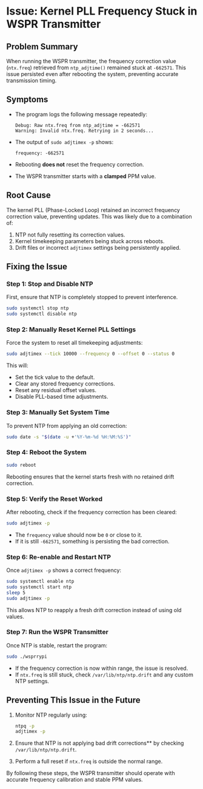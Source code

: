 # Issue: Kernel PLL Frequency Stuck in WSPR Transmitter

## Problem Summary

When running the WSPR transmitter, the frequency correction value (`ntx.freq`) retrieved from `ntp_adjtime()` remained stuck at `-662571`. This issue persisted even after rebooting the system, preventing accurate transmission timing.

## Symptoms

- The program logs the following message repeatedly:

  ``` text
  Debug: Raw ntx.freq from ntp_adjtime = -662571
  Warning: Invalid ntx.freq. Retrying in 2 seconds...
  ```

- The output of `sudo adjtimex -p` shows:

  ``` text
  frequency: -662571
  ```

- Rebooting **does not** reset the frequency correction.
- The WSPR transmitter starts with a **clamped** PPM value.

## Root Cause

The kernel PLL (Phase-Locked Loop) retained an incorrect frequency correction value, preventing updates. This was likely due to a combination of:

1. NTP not fully resetting its correction values.
2. Kernel timekeeping parameters being stuck across reboots.
3. Drift files or incorrect `adjtimex` settings being persistently applied.

## Fixing the Issue

### Step 1: Stop and Disable NTP

First, ensure that NTP is completely stopped to prevent interference.

```bash
sudo systemctl stop ntp
sudo systemctl disable ntp
```

### Step 2: Manually Reset Kernel PLL Settings

Force the system to reset all timekeeping adjustments:

```bash
sudo adjtimex --tick 10000 --frequency 0 --offset 0 --status 0
```

This will:

- Set the tick value to the default.
- Clear any stored frequency corrections.
- Reset any residual offset values.
- Disable PLL-based time adjustments.

### Step 3: Manually Set System Time

To prevent NTP from applying an old correction:

```bash
sudo date -s "$(date -u +'%Y-%m-%d %H:%M:%S')"
```

### Step 4: Reboot the System

```bash
sudo reboot
```

Rebooting ensures that the kernel starts fresh with no retained drift correction.

### Step 5: Verify the Reset Worked

After rebooting, check if the frequency correction has been cleared:

```bash
sudo adjtimex -p
```

- The `frequency` value should now be `0` or close to it.
- If it is still `-662571`, something is persisting the bad correction.

### Step 6: Re-enable and Restart NTP

Once `adjtimex -p` shows a correct frequency:

```bash
sudo systemctl enable ntp
sudo systemctl start ntp
sleep 5
sudo adjtimex -p
```

This allows NTP to reapply a fresh drift correction instead of using old values.

### Step 7: Run the WSPR Transmitter

Once NTP is stable, restart the program:

```bash
sudo ./wsprrypi
```

- If the frequency correction is now within range, the issue is resolved.
- If `ntx.freq` is still stuck, check `/var/lib/ntp/ntp.drift` and any custom NTP settings.

## Preventing This Issue in the Future

1. Monitor NTP regularly using:

   ```bash
   ntpq -p
   adjtimex -p
   ```

2. Ensure that NTP is not applying bad drift corrections** by checking `/var/lib/ntp/ntp.drift`.
3. Perform a full reset if `ntx.freq` is outside the normal range.

By following these steps, the WSPR transmitter should operate with accurate frequency calibration and stable PPM values.

